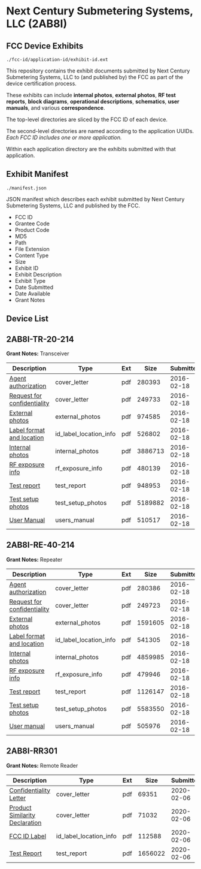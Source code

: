 # Next Century Submetering Systems, LLC (2AB8I)
## FCC Device Exhibits

```
./fcc-id/application-id/exhibit-id.ext
```

This repository contains the exhibit documents submitted by Next Century Submetering Systems, LLC to (and published by) the FCC as part of the device certification process.

These exhibits can include **internal photos**, **external photos**, **RF test reports**, **block diagrams**, **operational descriptions**, **schematics**, **user manuals**, and various **correspondence**.

The top-level directories are sliced by the FCC ID of each device.

The second-level directories are named according to the application UUIDs. *Each FCC ID includes one or more application.*

Within each application directory are the exhibits submitted with that application. 

## Exhibit Manifest

```
./manifest.json
```

JSON manifest which describes each exhibit submitted by Next Century Submetering Systems, LLC and published by the FCC.

- FCC ID
- Grantee Code
- Product Code
- MD5
- Path
- File Extension
- Content Type
- Size
- Exhibit ID
- Exhibit Description
- Exhibit Type
- Date Submitted
- Date Available
- Grant Notes

## Device List
## 2AB8I-TR-20-214
**Grant Notes:** Transceiver

| Description | Type | Ext | Size | Submitted | Available |
| ----------- | ---- | --- | ---- | --------- | --------- |
| [Agent authorization](2AB8I-TR-20-214/b55fb350002d4465a5cc761c70f57a8f/2905356.pdf) | cover_letter | pdf | 280393 | 2016-02-18 | 2016-02-18 |
| [Request for confidentiality](2AB8I-TR-20-214/b55fb350002d4465a5cc761c70f57a8f/2905357.pdf) | cover_letter | pdf | 249733 | 2016-02-18 | 2016-02-18 |
| [External photos](2AB8I-TR-20-214/b55fb350002d4465a5cc761c70f57a8f/2905362.pdf) | external_photos | pdf | 974585 | 2016-02-18 | 2016-08-16 |
| [Label format and location](2AB8I-TR-20-214/b55fb350002d4465a5cc761c70f57a8f/2905358.pdf) | id_label_location_info | pdf | 526802 | 2016-02-18 | 2016-02-18 |
| [Internal photos](2AB8I-TR-20-214/b55fb350002d4465a5cc761c70f57a8f/2905363.pdf) | internal_photos | pdf | 3886713 | 2016-02-18 | 2016-08-16 |
| [RF exposure info](2AB8I-TR-20-214/b55fb350002d4465a5cc761c70f57a8f/2905359.pdf) | rf_exposure_info | pdf | 480139 | 2016-02-18 | 2016-02-18 |
| [Test report](2AB8I-TR-20-214/b55fb350002d4465a5cc761c70f57a8f/2906068.pdf) | test_report | pdf | 948953 | 2016-02-18 | 2016-02-18 |
| [Test setup photos](2AB8I-TR-20-214/b55fb350002d4465a5cc761c70f57a8f/2905360.pdf) | test_setup_photos | pdf | 5189882 | 2016-02-18 | 2016-08-16 |
| [User Manual](2AB8I-TR-20-214/b55fb350002d4465a5cc761c70f57a8f/2905361.pdf) | users_manual | pdf | 510517 | 2016-02-18 | 2016-08-16 |
## 2AB8I-RE-40-214
**Grant Notes:** Repeater

| Description | Type | Ext | Size | Submitted | Available |
| ----------- | ---- | --- | ---- | --------- | --------- |
| [Agent authorization](2AB8I-RE-40-214/6a5a2b82adc773f3b964104a0bc5f16c/2905381.pdf) | cover_letter | pdf | 280386 | 2016-02-18 | 2016-02-18 |
| [Request for confidentiality](2AB8I-RE-40-214/6a5a2b82adc773f3b964104a0bc5f16c/2905382.pdf) | cover_letter | pdf | 249723 | 2016-02-18 | 2016-02-18 |
| [External photos](2AB8I-RE-40-214/6a5a2b82adc773f3b964104a0bc5f16c/2905386.pdf) | external_photos | pdf | 1591605 | 2016-02-18 | 2016-08-16 |
| [Label format and location](2AB8I-RE-40-214/6a5a2b82adc773f3b964104a0bc5f16c/2905383.pdf) | id_label_location_info | pdf | 541305 | 2016-02-18 | 2016-02-18 |
| [Internal photos](2AB8I-RE-40-214/6a5a2b82adc773f3b964104a0bc5f16c/2905387.pdf) | internal_photos | pdf | 4859985 | 2016-02-18 | 2016-08-16 |
| [RF exposure info](2AB8I-RE-40-214/6a5a2b82adc773f3b964104a0bc5f16c/2905384.pdf) | rf_exposure_info | pdf | 479946 | 2016-02-18 | 2016-02-18 |
| [Test report](2AB8I-RE-40-214/6a5a2b82adc773f3b964104a0bc5f16c/2906069.pdf) | test_report | pdf | 1126147 | 2016-02-18 | 2016-02-18 |
| [Test setup photos](2AB8I-RE-40-214/6a5a2b82adc773f3b964104a0bc5f16c/2905385.pdf) | test_setup_photos | pdf | 5583550 | 2016-02-18 | 2016-08-16 |
| [User manual](2AB8I-RE-40-214/6a5a2b82adc773f3b964104a0bc5f16c/2905388.pdf) | users_manual | pdf | 505976 | 2016-02-18 | 2016-08-16 |
## 2AB8I-RR301
**Grant Notes:** Remote Reader

| Description | Type | Ext | Size | Submitted | Available |
| ----------- | ---- | --- | ---- | --------- | --------- |
| [Confidentiality Letter](2AB8I-RR301/b49d1bab3241bf3367d6b1b625c24f8b/4615812.pdf) | cover_letter | pdf | 69351 | 2020-02-06 | 2020-02-06 |
| [Product Similarity Declaration](2AB8I-RR301/b49d1bab3241bf3367d6b1b625c24f8b/4615813.pdf) | cover_letter | pdf | 71032 | 2020-02-06 | 2020-02-06 |
| [FCC ID Label](2AB8I-RR301/b49d1bab3241bf3367d6b1b625c24f8b/4615816.pdf) | id_label_location_info | pdf | 112588 | 2020-02-06 | 2020-02-06 |
| [Test Report](2AB8I-RR301/b49d1bab3241bf3367d6b1b625c24f8b/4615820.pdf) | test_report | pdf | 1656022 | 2020-02-06 | 2020-02-06 |
